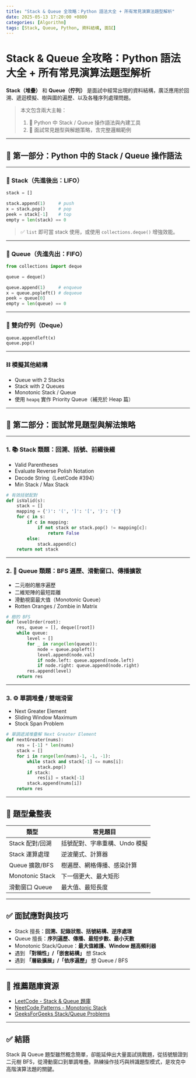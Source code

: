 ```yaml
---
title: "Stack & Queue 全攻略：Python 語法大全 + 所有常見演算法題型解析"
date: 2025-05-13 17:20:00 +0800
categories: [Algorithm]
tags: [Stack, Queue, Python, 資料結構, 面試]
---
```


# Stack & Queue 全攻略：Python 語法大全 + 所有常見演算法題型解析

**Stack（堆疊）** 和 **Queue（佇列）** 是面試中經常出現的資料結構，廣泛應用於回溯、遞迴模擬、樹與圖的遍歷、以及各種序列處理問題。

> 本文包含兩大主軸：
> 1. 📘 Python 中 Stack / Queue 操作語法與內建工具
> 2. 🧠 面試常見題型與解題策略，含完整邏輯範例

---

## 📘 第一部分：Python 中的 Stack / Queue 操作語法

---

### 🧱 Stack（先進後出：LIFO）

```python
stack = []

stack.append(1)     # push
x = stack.pop()     # pop
peek = stack[-1]    # top
empty = len(stack) == 0
```

> ✅ `list` 即可當 stack 使用，或使用 `collections.deque()` 增強效能。

---

### 🧱 Queue（先進先出：FIFO）

```python
from collections import deque

queue = deque()

queue.append(1)     # enqueue
x = queue.popleft() # dequeue
peek = queue[0]
empty = len(queue) == 0
```

---

### 🔁 雙向佇列（Deque）

```python
queue.appendleft(x)
queue.pop()
```

---

### ⛓️ 模擬其他結構

* Queue with 2 Stacks
* Stack with 2 Queues
* Monotonic Stack / Queue
* 使用 `heapq` 實作 Priority Queue（補充於 Heap 篇）

---

## 🧠 第二部分：面試常見題型與解法策略

---

### 1. 📚 Stack 類題：回溯、括號、前綴後綴

* Valid Parentheses
* Evaluate Reverse Polish Notation
* Decode String（LeetCode #394）
* Min Stack / Max Stack

```python
# 有效括號配對
def isValid(s):
    stack = []
    mapping = {')': '(', ']': '[', '}': '{'}
    for c in s:
        if c in mapping:
            if not stack or stack.pop() != mapping[c]:
                return False
        else:
            stack.append(c)
    return not stack
```

---

### 2. 🔁 Queue 類題：BFS 遍歷、滑動窗口、傳播擴散

* 二元樹的層序遍歷
* 二維矩陣的最短距離
* 滑動視窗最大值（Monotonic Queue）
* Rotten Oranges / Zombie in Matrix

```python
# 樹的 BFS
def levelOrder(root):
    res, queue = [], deque([root])
    while queue:
        level = []
        for _ in range(len(queue)):
            node = queue.popleft()
            level.append(node.val)
            if node.left: queue.append(node.left)
            if node.right: queue.append(node.right)
        res.append(level)
    return res
```

---

### 3. ⚙️ 單調堆疊 / 雙端滑窗

* Next Greater Element
* Sliding Window Maximum
* Stock Span Problem

```python
# 單調遞減堆疊解 Next Greater Element
def nextGreater(nums):
    res = [-1] * len(nums)
    stack = []
    for i in range(len(nums)-1, -1, -1):
        while stack and stack[-1] <= nums[i]:
            stack.pop()
        if stack:
            res[i] = stack[-1]
        stack.append(nums[i])
    return res
```

---

## 📑 題型彙整表

| 類型              | 常見題目              |
| --------------- | ----------------- |
| Stack 配對/回溯     | 括號配對、字串重構、Undo 模擬 |
| Stack 運算處理      | 逆波蘭式、計算器          |
| Queue 擴散/BFS    | 樹遍歷、網格傳播、感染計算     |
| Monotonic Stack | 下一個更大、最大矩形        |
| 滑動窗口 Queue      | 最大值、最短長度          |

---

## ✅ 面試應對與技巧

* Stack 擅長：**回溯、記錄狀態、括號結構、逆序處理**
* Queue 擅長：**序列遍歷、傳播、最短步數、最小天數**
* Monotonic Stack/Queue：**最大值維護、Window 題高頻利器**
* 遇到 **「對稱性」/「嵌套結構」** 想 Stack
* 遇到 **「層級擴展」/「依序遍歷」** 想 Queue / BFS

---

## 📘 推薦題庫資源

* [LeetCode - Stack & Queue 題庫](https://leetcode.com/tag/stack/)
* [NeetCode Patterns - Monotonic Stack](https://neetcode.io/)
* [GeeksForGeeks Stack/Queue Problems](https://www.geeksforgeeks.org/stack-data-structure/)

---

## ✅ 結語

Stack 與 Queue 題型雖然概念簡單，卻能延伸出大量面試挑戰題，從括號驗證到二元樹 BFS，從滑動窗口到單調堆疊。熟練操作技巧與辨識題型模式，是攻克中高階演算法題的關鍵。
